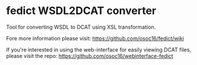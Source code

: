 # fedict WSDL2DCAT converter
Tool for converting WSDL to DCAT using XSL transformation.

Fore more information please visit: https://github.com/osoc16/fedict/wiki

If you're interested in using the web-interface for easily viewing DCAT files, please visit the repo: https://github.com/osoc16/webinterface-fedict

